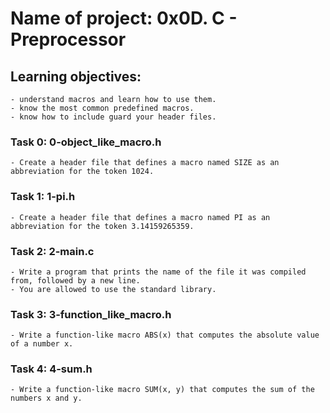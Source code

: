 # Name of project: 0x0D. C - Preprocessor
## Learning objectives:
	- understand macros and learn how to use them.
	- know the most common predefined macros.
	- know how to include guard your header files.
### Task 0: 0-object\_like\_macro.h
	- Create a header file that defines a macro named SIZE as an abbreviation for the token 1024.
### Task 1: 1-pi.h
	- Create a header file that defines a macro named PI as an abbreviation for the token 3.14159265359.
### Task 2: 2-main.c
	- Write a program that prints the name of the file it was compiled from, followed by a new line.
	- You are allowed to use the standard library.
### Task 3: 3-function\_like\_macro.h
	- Write a function-like macro ABS(x) that computes the absolute value of a number x.
### Task 4: 4-sum.h
	- Write a function-like macro SUM(x, y) that computes the sum of the numbers x and y.
